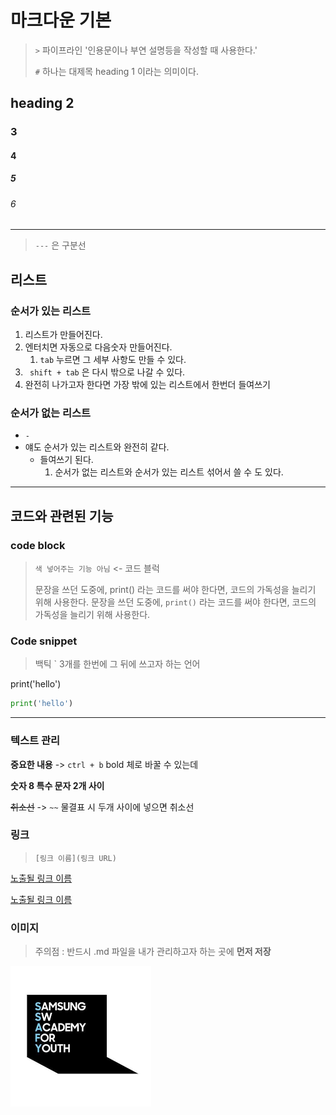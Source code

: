 # 마크다운 기본

> `>` 파이프라인 '인용문이나 부연 설명등을 작성할 때 사용한다.'
>
> `#` 하나는 대제목 heading 1 이라는 의미이다.

## heading 2

### 3

#### 4

##### 5

###### 6

---

> `---` 은 구분선

## 리스트

### 순서가 있는 리스트

1. 리스트가 만들어진다.
2. 엔터치면 자동으로 다음숫자 만들어진다.
   1. `tab` 누르면 그 세부 사항도 만들 수 있다.
3. ` shift + tab` 은 다시 밖으로 나갈 수 있다.
4. 완전히 나가고자 한다면 가장 밖에 있는 리스트에서 한번더 들여쓰기



### 순서가 없는 리스트

- `-` 
- 얘도 순서가 있는 리스트와 완전히 같다.
  - 들여쓰기 된다.
    1. 순서가 없는 리스트와 순서가 있는 리스트 섞어서 쓸 수 도 있다.

---

## 코드와 관련된 기능

### code block

> `색 넣어주는 기능 아님` <- 코드 블럭
>
> 문장을 쓰던 도중에, print()  라는 코드를 써야 한다면, 코드의 가독성을 늘리기 위해 사용한다.
> 문장을 쓰던 도중에, `print()` 라는 코드를 써야 한다면, 코드의 가독성을 늘리기 위해 사용한다.



### Code snippet

> 백틱 ` 3개를 한번에
> 그 뒤에 쓰고자 하는 언어

print('hello')

```python
print('hello')
```

---

### 텍스트 관리

**중요한 내용** -> `ctrl + b` bold 체로 바꿀 수 있는데

**숫자 8 특수 문자 2개 사이**

~~취소선~~ -> `~~` 물결표 시 두개 사이에 넣으면 취소선



### 링크

> `[링크 이름](링크 URL)`

[노출될 링크 이름](https://www.naver.com/)

[노출될 링크 이름](www.naver.com/)



### 이미지

> 주의점 : 반드시 .md 파일을 내가 관리하고자 하는 곳에 **먼저 저장**

![다운로드](markdown_intro.assets/다운로드.png)









